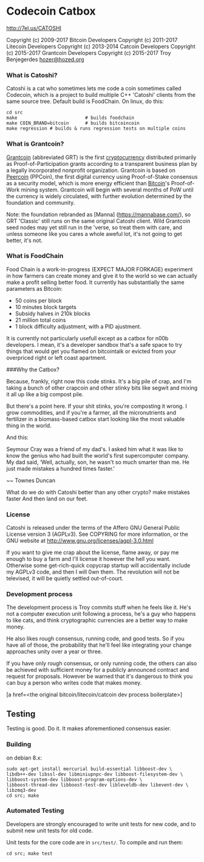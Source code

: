 Codecoin Catbox
================================

http://7el.us/CATOSHI

Copyright (c) 2009-2017 Bitcoin Developers
Copyright (c) 2011-2017 Litecoin Developers
Copyright (c) 2013-2014 Catcoin Developers
Copyright (c) 2015-2017 Grantcoin Developers
Copyright (c) 2015-2017 Troy Benjegerdes <hozer@hozed.org>

### What is Catoshi?

Catoshi is a cat who sometimes lets me code a coin sometimes
called Codecoin, which is a project to build multiple C++
'Catoshi' clients from the same source tree. Default build is
FoodChain. On linux, do this:

    cd src
    make                         # builds foodchain
    make COIN_BRAND=bitcoin      # builds bitcoincoin
    make regression # builds & runs regression tests on multiple coins

### What is Grantcoin?
[Grantcoin](http://www.grantcoin.org/) (abbreviated GRT) is the first [cryptocurrency](https://en.wikipedia.org/wiki/Cryptocurrency) distributed primarily as Proof-of-Participation grants according to a transparent business plan by a legally incorporated nonprofit organization. Grantcoin is based on [Peercoin](http://peercoin.net/) (PPCoin), the first digital currency using Proof-of-Stake consensus as a security model, which is more energy efficient than [Bitcoin](http://en.wikipedia.org/wiki/Bitcoin)'s Proof-of-Work mining system. Grantcoin will begin with several months of PoW until the currency is widely circulated, with further evolution determined by the foundation and community.

Note: the foundation rebranded as [Manna] (https://mannabase.com/), so GRT
'Classic' still runs on the same original Catoshi client. Wild Grantcoin seed nodes
may yet still run in the 'verse, so treat them with care, and unless someone like you
cares a whole aweful lot, it's not going to get better, it's not.

### What is FoodChain

Food Chain is a work-in-progress (EXPECT MAJOR FORKAGE) experiment in how
farmers can create money and give it to the world so we can actually make a
profit selling better food. It currently has substantially the same parameters
as Bitcoin:
 - 50 coins per block
 - 10 minutes block targets
 - Subsidy halves in 210k blocks
 - 21 million total coins
 - 1 block difficulty adjustment, with a PID ajustment.

It is currently not particularly usefull except as a catbox for n00b
developers. I mean, it's a developer sandbox that's a safe space to try things
that would get you flamed on bitcointalk or evicted from your overpriced right
or left coast apartment.

###Why the Catbox?

Because, frankly, right now this code stinks. It's a big pile of crap,
and I'm taking a bunch of other crapcoin and other stinky bits like
segwit and mixing it all up like a big compost pile.

But there's a point here. If your shit stinks, you're composting it wrong.
I grow commodities, and if you're a farmer, all the micronutrients and
fertilizer in a biomass-based catbox start looking like the most valuable 
thing in the world.

And this:

Seymour Cray was a friend of my dad's. I asked him what it was like to know
the genius who had built the world's first supercomputer company. My dad said,
‘Well, actually, son, he wasn't so much smarter than me. He just made mistakes
a hundred times faster.’

~~ Townes Duncan

What do we do with Catoshi better than any other crypto?
	make
			mistakes
					faster
And then land on our feet.

### License

Catoshi is released under the terms of the Affero GNU General Public License
version 3 (AGPLv3). See COPYRING for more information, or the GNU website at
http://www.gnu.org/licenses/agpl-3.0.html

If you want to give me crap about the license, flame away, or pay me enough 
to buy a farm and I'll license it however the hell you want. Otherwise some
get-rich-quick copycrap startup will accidentally include my AGPLv3 code, and
then I will 0wn them. The revolution will not be televised, it will be quietly
settled out-of-court.

### Development process

The development process is Troy commits stuff when he feels like it. He's not
a computer execution unit following a process, he's a guy who happens to like
cats, and think cryptographic currencies are a better way to make money.

He also likes rough consensus, running code, and good tests. So if you have all
of those, the probability that he'll feel like integrating your change approaches
unity over a year or three.

If you have only rough consensus, or only running code, the others can also be
achieved with sufficient money for a publicly announced contract and request
for proposals. However be warned that it's dangerous to think you can buy a
person who writes code that makes money.

[a href=<the original bitcoin/litecoin/catcoin dev process boilerplate>]

Testing
-------

Testing is good. Do it. It makes aforementioned consensus easier.

### Building
on debian 8.x:

    sudo apt-get install mercurial build-essential libboost-dev \
	libdb++-dev libssl-dev libminiupnpc-dev libboost-filesystem-dev \
	libboost-system-dev libboost-program-options-dev \
	libboost-thread-dev libboost-test-dev libleveldb-dev libevent-dev \
	libzmq3-dev
    cd src; make 

### Automated Testing

Developers are strongly encouraged to write unit tests for new code, and to
submit new unit tests for old code.

Unit tests for the core code are in `src/test/`. To compile and run them:

    cd src; make test
